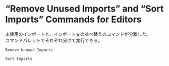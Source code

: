 # “Remove Unused Imports” and “Sort Imports” Commands for Editors

未使用のインポートと、インポート文の並べ替えのコマンドが分離した。\
コマンドパレットでそれぞれ分けて実行できる。

`Remove Unused Imports`

`Sort Imports`
